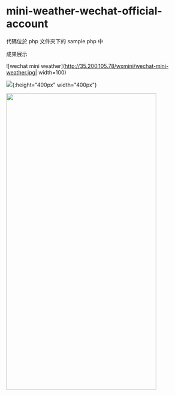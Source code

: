 # mini-weather-wechat-official-account
代碼位於 php 文件夾下的 sample.php 中

成果展示

![wechat mini weather](http://35.200.105.78/wxmini/wechat-mini-weather.jpg| width=100)

![](http://35.200.105.78/wxmini/wechat-mini-weather.jpg){:height="400px" width="400px"}

<img src="http://35.200.105.78/wxmini/wechat-mini-weather.jpg" width="400" height="790">

